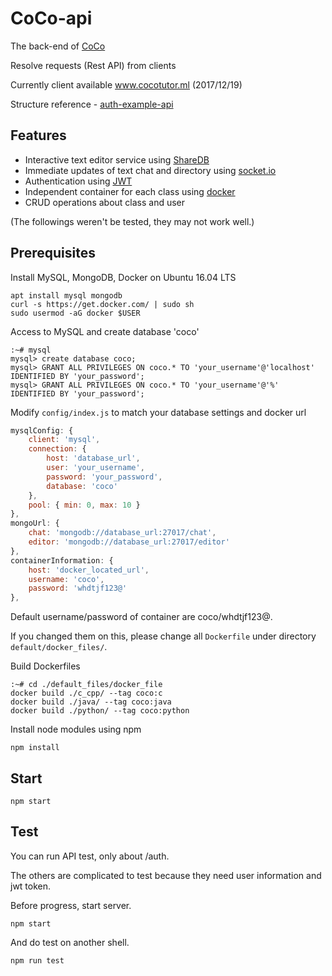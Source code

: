 # CoCo-api
The back-end of [CoCo](https://github.com/highalps/CoCo)

Resolve requests (Rest API) from clients

Currently client available www.cocotutor.ml (2017/12/19)

Structure reference - [auth-example-api](https://github.com/kimdhoe/auth-example-api/)

## Features
* Interactive text editor service using [ShareDB](https://github.com/share/sharedb)
* Immediate updates of text chat and directory using [socket.io](https://socket.io)
* Authentication using [JWT](https://jwt.io)
* Independent container for each class using [docker](https://www.docker.com)
* CRUD operations about class and user


(The followings weren't be tested, they may not work well.)
## Prerequisites
Install MySQL, MongoDB, Docker on Ubuntu 16.04 LTS
```
apt install mysql mongodb
curl -s https://get.docker.com/ | sudo sh
sudo usermod -aG docker $USER
```

Access to MySQL and create database 'coco'
```
:~# mysql
mysql> create database coco;
mysql> GRANT ALL PRIVILEGES ON coco.* TO 'your_username'@'localhost' IDENTIFIED BY 'your_password';
mysql> GRANT ALL PRIVILEGES ON coco.* TO 'your_username'@'%' IDENTIFIED BY 'your_password';
```

Modify `config/index.js` to match your database settings and docker url
```js
mysqlConfig: {
    client: 'mysql',
    connection: {
        host: 'database_url',
        user: 'your_username',
        password: 'your_password',
        database: 'coco'
    },
    pool: { min: 0, max: 10 }
},
mongoUrl: {
    chat: 'mongodb://database_url:27017/chat',
    editor: 'mongodb://database_url:27017/editor'
},
containerInformation: {
    host: 'docker_located_url',
    username: 'coco',
    password: 'whdtjf123@'
},
```

Default username/password of container are coco/whdtjf123@.

If you changed them on this, please change all `Dockerfile` under directory `default/docker_files/`.

Build Dockerfiles
```
:~# cd ./default_files/docker_file
docker build ./c_cpp/ --tag coco:c
docker build ./java/ --tag coco:java
docker build ./python/ --tag coco:python
```

Install node modules using npm
```
npm install
```

## Start
```
npm start
```

## Test
You can run API test, only about /auth.

The others are complicated to test because they need user information and jwt token.

Before progress, start server.
```
npm start
```


And do test on another shell.
```
npm run test
```